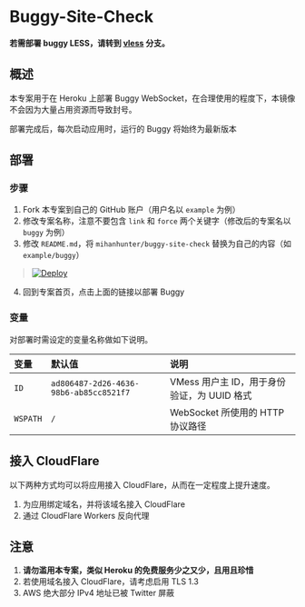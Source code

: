 # Buggy-Site-Check

**若需部署 buggy LESS，请转到 [vless](https://github.com/mihanhunter/buggy-site-check/tree/vless) 分支。**

## 概述

本专案用于在 Heroku 上部署 Buggy WebSocket，在合理使用的程度下，本镜像不会因为大量占用资源而导致封号。

部署完成后，每次启动应用时，运行的 Buggy 将始终为最新版本

## 部署

### 步骤

 1. Fork 本专案到自己的 GitHub 账户（用户名以 `example` 为例）
 2. 修改专案名称，注意不要包含 `link` 和 `force` 两个关键字（修改后的专案名以 `buggy` 为例）
 3. 修改 `README.md`，将 `mihanhunter/buggy-site-check` 替换为自己的内容（如 `example/buggy`）

> [![Deploy](https://www.herokucdn.com/deploy/button.png)](https://dashboard.heroku.com/new?template=https://github.com/bughunterfa/buggy-site-check)

 4. 回到专案首页，点击上面的链接以部署 Buggy

### 变量

对部署时需设定的变量名称做如下说明。

| 变量 | 默认值 | 说明 |
| :--- | :--- | :--- |
| `ID` | `ad806487-2d26-4636-98b6-ab85cc8521f7` | VMess 用户主 ID，用于身份验证，为 UUID 格式 |
| `WSPATH` | `/` | WebSocket 所使用的 HTTP 协议路径 |

## 接入 CloudFlare

以下两种方式均可以将应用接入 CloudFlare，从而在一定程度上提升速度。

 1. 为应用绑定域名，并将该域名接入 CloudFlare
 2. 通过 CloudFlare Workers 反向代理

## 注意

 1. **请勿滥用本专案，类似 Heroku 的免费服务少之又少，且用且珍惜**
 2. 若使用域名接入 CloudFlare，请考虑启用 TLS 1.3
 3. AWS 绝大部分 IPv4 地址已被 Twitter 屏蔽
